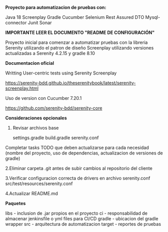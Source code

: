 **Proyecto para automatizacion de pruebas con:**

Java 18
Screenplay
Gradle
Cucumber
Selenium
Rest Assured
DTO
Mysql-connector
Junit
Sonar


**IMPORTANTE LEER EL DOCUMENTO "README DE CONFIGURACIÓN"**


Proyecto inicial para comenzar a automatizar pruebas con la libreria Serenity utilizando el patron de diseño Screenplay utilizando versiones actualizadas a Serenity 4.2.15
y gradle 8.10

**Documentacion oficial**

Writting User-centric tests using Serenity Screenplay

https://serenity-bdd.github.io/theserenitybook/latest/serenity-screenplay.html

Uso de version con Cucumber 7.20.1

https://github.com/serenity-bdd/serenity-core


**Consideraciones opcionales**

1. Revisar archivos base

    settings.gradle
    build.gradle
    serenity.conf

Completar tasks TODO que deben actualizarse para cada necesidad (nombre del proyecto, uso de dependencias, actualizacion de versiones de gradle)

2.Eliminar carpeta .git antes de subir cambios al repositorio del cliente 

3.Verificar configuracion correcta de drivers en archivo serenity.conf src/test/resources/serenity.conf

4.Actualizar README.md 

**Paquetes**

libs - inclusion de .jar propios en el proyecto
ci - responsabilidad de almacenar jenkinsfile o yml files para CI/CD
gradle - ubicacion del gradle wrapper
src - arquitectura de automatizacion
target - reportes de pruebas


